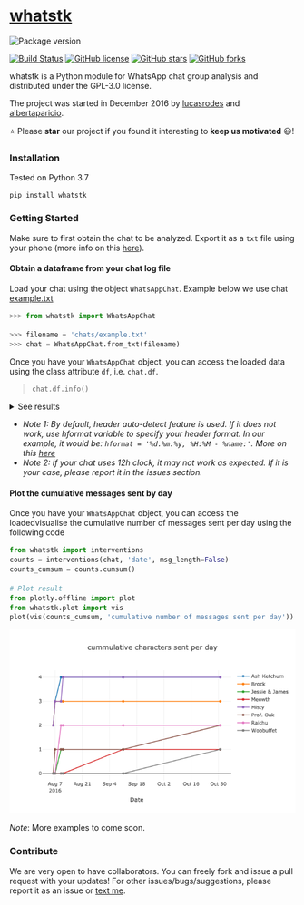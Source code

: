 # [whatstk](http://lucasrodes.github.io/whatstk)

![Package version](https://img.shields.io/badge/whatstk-v0.1.11-brightgreen.svg?style=for-the-badge)

[![Build Status](https://travis-ci.com/lucasrodes/whatstk.svg?branch=develop)](https://travis-ci.com/lucasrodes/whatstk)
[![GitHub license](https://img.shields.io/github/license/lucasrodes/whatstk.svg)](https://github.com/lucasrodes/whatstk/blob/master/LICENSE)
[![GitHub stars](https://img.shields.io/github/stars/lucasrodes/whatstk.svg)](https://github.com/lucasrodes/whatstk/stargazers)
[![GitHub forks](https://img.shields.io/github/forks/lucasrodes/whatstk.svg)](https://github.com/lucasrodes/whatstk/network)

whatstk is a Python module for WhatsApp chat group analysis and distributed under the GPL-3.0 license.

The project was started in December 2016 by [lucasrodes](https://github.com/lucasrodes) and [albertaparicio](https://github.com/albertaparicio).

:star: Please **star** our project if you found it interesting to **keep us motivated** :smiley:!

### Installation

Tested on Python 3.7

```
pip install whatstk
```

### Getting Started

Make sure to first obtain the chat to be analyzed. Export it as a `txt` file using your phone (more info on this [here](https://lcsrg.me/whatstk-gui/#faqs)).


#### Obtain a dataframe from your chat log file

Load your chat using the object `WhatsAppChat`. Example below we use chat [example.txt](chats/example.txt)
 
 
```python
>>> from whatstk import WhatsAppChat

>>> filename = 'chats/example.txt'
>>> chat = WhatsAppChat.from_txt(filename)
```

Once you have your `WhatsAppChat` object, you can access the loaded data using the class attribute `df`, i.e. `chat.df`.

> ```python
> chat.df.info()
> ```
<details><summary>See results</summary>
<p>

```
<class 'pandas.core.frame.DataFrame'>
DatetimeIndex: 18 entries, 2016-08-06 13:23:00 to 2016-10-31 12:23:00
Data columns (total 2 columns):
 #   Column    Non-Null Count  Dtype 
---  ------    --------------  ----- 
 0   username  18 non-null     object
 1   message   18 non-null     object
dtypes: object(2)
memory usage: 432.0+ bytes
```

</p>
</details>

* _Note 1: By default, header auto-detect feature is used. If it does not work, use hformat variable to specify your
header format. In our example, it would be: `hformat = '%d.%m.%y, %H:%M - %name:'`. More on this [here](#header)_
* _Note 2: If your chat uses 12h clock, it may not work as expected. If it is your case, please report it in the issues section._


#### Plot the cumulative messages sent by day
Once you have your `WhatsAppChat` object, you can access the loadedvisualise the cumulative number of messages sent per day using the following 
code

```python
from whatstk import interventions
counts = interventions(chat, 'date', msg_length=False)
counts_cumsum = counts.cumsum()

# Plot result
from plotly.offline import plot
from whatstk.plot import vis
plot(vis(counts_cumsum, 'cumulative number of messages sent per day'))
```
![](assets/example1.png)

*Note*: More examples to come soon.

### Contribute
We are very open to have collaborators. You can freely fork and issue a pull request with your updates!
For other issues/bugs/suggestions, please report it as an issue or [text me](mailto:lucasrg@kth.se).